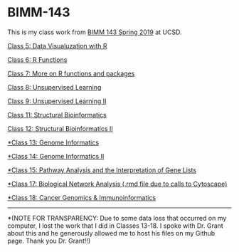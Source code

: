 # BIMM-143

This is my class work from [BIMM 143 Spring 2019](https://bioboot.github.io/bimm143_S19/) at UCSD. 

[Class 5: Data Visualuzation with R](https://github.com/sghassem/bimm143/blob/master/class05/class05.md)

[Class 6: R Functions](https://github.com/sghassem/bimm143/blob/master/class06/class6.md)

[Class 7: More on R functions and packages](https://github.com/sghassem/bimm143/blob/master/class07/class07.md)

[Class 8: Unsupervised Learning](https://github.com/sghassem/bimm143/blob/master/class08/class08.md)

[Class 9: Unsupervised Learning II](https://github.com/sghassem/bimm143/blob/master/class09/class09.md)

[Class 11: Structural Bioinformatics](https://github.com/sghassem/bimm143/blob/master/class11/class11.md)

[Class 12: Structural Bioinformatics II](https://github.com/sghassem/bimm143/blob/master/class12/class12.md)

[*Class 13: Genome Informatics](https://github.com/sghassem/bimm143/blob/master/class13/class13.md)

[*Class 14: Genome Informatics II](https://github.com/sghassem/bimm143/blob/master/class14/class14.md)

[*Class 15: Pathway Analysis and the Interpretation of Gene Lists](https://github.com/sghassem/bimm143/blob/master/class15/class15.md)

[*Class 17: Biological Network Analysis (.rmd file due to calls to Cytoscape)](https://github.com/sghassem/bimm143/blob/master/class17/class17.md)

[*Class 18: Cancer Genomics & Immunoinformatics](https://github.com/sghassem/bimm143/blob/master/class18/class18.md)


--------------------------------------------------------------------------------------------------------

*(NOTE FOR TRANSPARENCY: Due to some data loss that occurred on my computer, I lost the work that I did in Classes 13-18. I spoke with Dr. Grant about this and he generously allowed me to host his files on my Github page. Thank you Dr. Grant!!)
